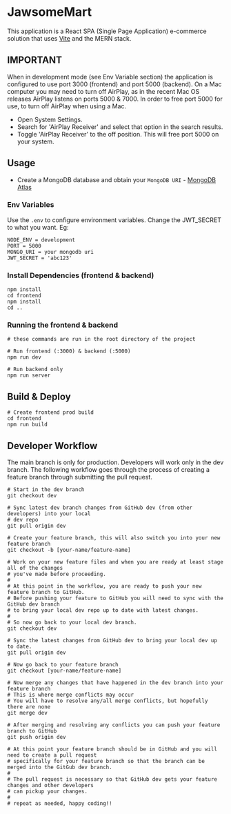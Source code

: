 # JawsomeMart

This application is a React SPA (Single Page Application) e-commerce solution that uses [Vite](https://vite.dev) and the MERN stack.

## IMPORTANT

When in development mode (see Env Variable section) the application is configured to use port 3000 (frontend) and port 5000 (backend).
On a Mac computer you may need to turn off AirPlay, as in the recent Mac OS releases AirPlay listens on ports 5000 & 7000.
In order to free port 5000 for use, to turn off AirPlay when using a Mac.

- Open System Settings.
- Search for 'AirPlay Receiver' and select that option in the search results.
- Toggle 'AirPlay Receiver' to the off position. This will free port 5000 on your system.

## Usage

- Create a MongoDB database and obtain your `MongoDB URI` - [MongoDB Atlas](https://www.mongodb.com/cloud/atlas/register)

### Env Variables

Use the `.env` to configure environment variables. Change the JWT_SECRET to what you want. Eg:

```
NODE_ENV = development
PORT = 5000
MONGO_URI = your mongodb uri
JWT_SECRET = 'abc123'
```

### Install Dependencies (frontend & backend)

```
npm install
cd frontend
npm install
cd ..
```

### Running the frontend & backend

```
# these commands are run in the root directory of the project

# Run frontend (:3000) & backend (:5000)
npm run dev

# Run backend only
npm run server
```

## Build & Deploy

```
# Create frontend prod build
cd frontend
npm run build
```

## Developer Workflow

The main branch is only for production. Developers will work only in the dev branch. 
The following workflow goes through the process of creating a feature branch through 
submitting the pull request.

```
# Start in the dev branch
git checkout dev

# Sync latest dev branch changes from GitHub dev (from other developers) into your local
# dev repo
git pull origin dev

# Create your feature branch, this will also switch you into your new feature branch
git checkout -b [your-name/feature-name]

# Work on your new feature files and when you are ready at least stage all of the changes
# you've made before proceeding.
#
# At this point in the workflow, you are ready to push your new feature branch to GitHub.
# Before pushing your feature to GitHub you will need to sync with the GitHub dev branch
# to bring your local dev repo up to date with latest changes.
#
# So now go back to your local dev branch.
git checkout dev

# Sync the latest changes from GitHub dev to bring your local dev up to date.
git pull origin dev

# Now go back to your feature branch
git checkout [your-name/feature-name]

# Now merge any changes that have happened in the dev branch into your feature branch
# This is where merge conflicts may occur
# You will have to resolve any/all merge conflicts, but hopefully there are none 
git merge dev

# After merging and resolving any conflicts you can push your feature branch to GitHub
git push origin dev

# At this point your feature branch should be in GitHub and you will need to create a pull request
# specifically for your feature branch so that the branch can be merged into the GitGub dev branch.
#
# The pull request is necessary so that GitHub dev gets your feature changes and other developers
# can pickup your changes.
#
# repeat as needed, happy coding!!
```
